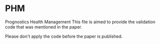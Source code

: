 # PHM
Prognostics Health  Management 
This file is aimed to provide the validation code that was mentioned in the paper.

Please don't apply the code before the paper is published.
